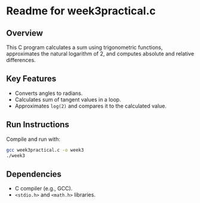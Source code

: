 # Readme for week3practical.c

## Overview
This C program calculates a sum using trigonometric functions, approximates the natural logarithm of 2, and computes absolute and relative differences.

## Key Features
- Converts angles to radians.
- Calculates sum of tangent values in a loop.
- Approximates `log(2)` and compares it to the calculated value.

## Run Instructions
Compile and run with:
```sh
gcc week3practical.c -o week3
./week3
```

## Dependencies
- C compiler (e.g., GCC).
- `<stdio.h>` and `<math.h>` libraries.


